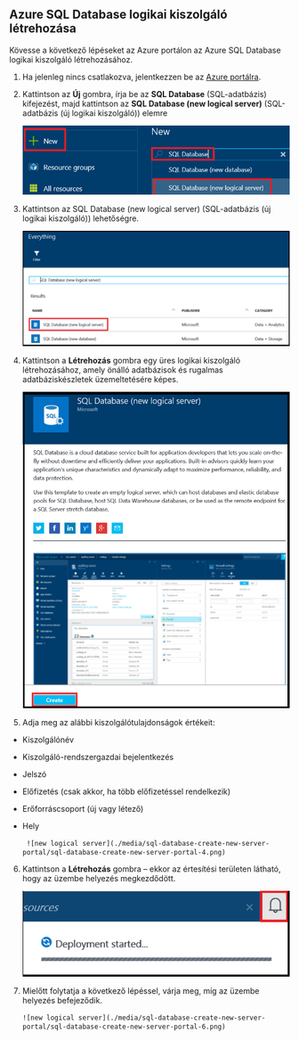 
<!--
includes/sql-database-create-new-server-portal.md

Latest Freshness check:  2016-04-11 , carlrab.

As of circa 2016-04-11, the following topics might include this include:
articles/sql-database/sql-database-get-started-tutorial.md

-->
## Azure SQL Database logikai kiszolgáló létrehozása

Kövesse a következő lépéseket az Azure portálon az Azure SQL Database logikai kiszolgáló létrehozásához.

1. Ha jelenleg nincs csatlakozva, jelentkezzen be az [Azure portálra](http://portal.azure.com).
2. Kattintson az **Új** gombra, írja be az **SQL Database** (SQL-adatbázis) kifejezést, majd kattintson az **SQL Database (new logical server)** (SQL-adatbázis (új logikai kiszolgáló)) elemre

      ![új logikai kiszolgáló](./media/sql-database-create-new-server-portal/sql-database-create-new-server-portal-1.png)

3. Kattintson az SQL Database (new logical server) (SQL-adatbázis (új logikai kiszolgáló)) lehetőségre.

      ![új logikai kiszolgáló](./media/sql-database-create-new-server-portal/sql-database-create-new-server-portal-2.png)
   
4. Kattintson a **Létrehozás** gombra egy üres logikai kiszolgáló létrehozásához, amely önálló adatbázisok és rugalmas adatbáziskészletek üzemeltetésére képes.

      ![új logikai kiszolgáló](./media/sql-database-create-new-server-portal/sql-database-create-new-server-portal-3.png)

5. Adja meg az alábbi kiszolgálótulajdonságok értékeit:

 - Kiszolgálónév
 - Kiszolgáló-rendszergazdai bejelentkezés
 - Jelszó
 - Előfizetés (csak akkor, ha több előfizetéssel rendelkezik)
 - Erőforráscsoport (új vagy létező)
 - Hely

        ![new logical server](./media/sql-database-create-new-server-portal/sql-database-create-new-server-portal-4.png)

6.  Kattintson a **Létrehozás** gombra – ekkor az értesítési területen látható, hogy az üzembe helyezés megkezdődött.

       ![új logikai kiszolgáló](./media/sql-database-create-new-server-portal/sql-database-create-new-server-portal-5.png)

7. Mielőtt folytatja a következő lépéssel, várja meg, míg az üzembe helyezés befejeződik.

       ![new logical server](./media/sql-database-create-new-server-portal/sql-database-create-new-server-portal-6.png)


<!--HONumber=Jun16_HO2-->



